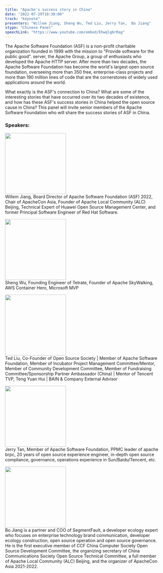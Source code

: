 ```yaml
---
title: "Apache's success story in China"
date: "2022-07-29T10:30:00" 
track: "keynote"
presenters: "Willem Jiang, Sheng Wu, Ted Liu, Jerry Tan,  Bo Jiang"
stype: "Chinese Panel"
speechLink: "https://www.youtube.com/embed/Ehwqlg6rRag"
---
```

The Apache Software Foundation (ASF) is a non-profit charitable organization founded in 1999 with the mission to "Provide software for the public good". server, the Apache Group, a group of enthusiasts who developed the Apache HTTP server. After more than two decades, the Apache Software Foundation has become the world's largest open source foundation, overseeing more than 350 free, enterprise-class projects and more than 190 million lines of code that are the cornerstones of widely used applications around the world.

What exactly is the ASF's connection to China? What are some of the interesting stories that have occurred over its two decades of existence, and how has these ASF's success stories in China helped the open source cause in China? This panel will invite senior members of the Apache Software Foundation who will share the success stories of ASF in China. 


### Speakers: 
<img src="images/speaker/2012.png" width="200" /><br>
Willem Jiang, Board Director of Apache Software Foundation (ASF) 2022, Chair of ApacheCon Asia, Founder of Apache Local Community (ALC) Beijing, Technical Expert of Huawei Open Source Management Center, and former Principal Software Engineer of Red Hat Software.

<img src="images/speaker/2012_1.png" width="200" /><br>
Sheng Wu, Founding Engineer of Tetrate, Founder of Apache SkyWalking, AWS Container Hero, Microsoft MVP

<img src="images/speaker/2012_2.png" width="200" /><br>
Ted Liu, Co-Founder of Open Source Society | Member of Apache Software Foundation, Member of Incubator Project Management Committee/Mentor, Member of Community Development Committee, Member of Fundraising Committee/Sponsorship Partner Ambassador (China) | Mentor of Tencent TVP, Teng Yuan Hui | BAIN & Company External Advisor

<img src="images/speaker/2012_3.png" width="200" /><br>
Jerry Tan, Member of Apache Software Foundation, PPMC leader of apache brpc, 20 years of open source experience engineer, in-depth open source compliance, governance, operations experience in Sun/Baidu/Tencent, etc.

<img src="images/speaker/2012_4.png" width="200" /><br>
Bo Jiang is a partner and COO of SegmentFault, a developer ecology expert who focuses on enterprise technology brand communication, developer ecology construction, open source operation and open source governance. He is the first executive member of CCF China Computer Society Open Source Development Committee, the organizing secretary of China Communications Society Open Source Technical Committee, a full member of Apache Local Community (ALC) Beijing, and the organizer of ApacheCon Asia 2021-2022.
